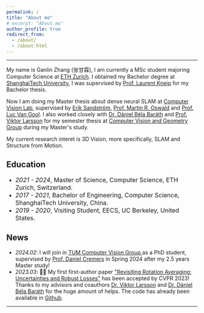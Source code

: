 ```yaml
---
permalink: /
title: "About me"
# excerpt: "About me"
author_profile: true
redirect_from: 
  - /about/
  - /about.html
---
```



---

My name is Ganlin Zhang (张甘霖), I am currently a MSc student majoring Computer Science at <a href="https://ethz.ch/en.html" target="_blank">ETH Zurich</a>. I obtained my Bachelor degree at <a href="http://www.shanghaitech.edu.cn/eng/" target="_blank">ShanghaiTech University</a>, I was supervised by <a href="https://mpl.sist.shanghaitech.edu.cn/Director.html" target="_blank">Prof. Laurent Kneip</a> for my Bachelor thesis.

Now I am doing my Master thesis about dense neural SLAM at  <a href="https://vision.ee.ethz.ch/" target="_blank">Computer Vision Lab</a>, supervised by <a href="https://eriksandstroem.github.io/" target="_blank">Erik Sandström</a>, <a href="https://cvg.ethz.ch/team/Dr-Martin-R-Oswald" target="_blank">Prof. Martin R. Oswald</a> and <a href="https://icu.ee.ethz.ch/people/head.html" target="_blank">Prof. Luc Van Gool</a>. I also worked closely with <a href="https://cvg.ethz.ch/team/Dr-Daniel-Bela-Barath" target="_blank">Dr. Dániel Béla Baráth</a> and <a href="https://vlarsson.github.io/" target="_blank">Prof. Viktor Larsson</a> for my semester thesis at <a href="https://www.cvg.ethz.ch/" target="_blank">Computer Vision and Geometry Group</a> during my Master's study.

My current research interet is 3D Vision, more specifically, SLAM and Structure from Motion.

## Education
- *<font size=3>2021 - 2024</font>*<font size=3>, Master of Science, Computer Science, ETH Zurich, Switzerland.</font> 
- *<font size=3>2017 - 2021</font>*<font size=3>, Bachelor of Engineering, Computer Science, ShanghaiTech University, China. </font>
- *<font size=3>2019 - 2020</font>*<font size=3>, Visiting Student, EECS, UC Berkeley, United States. </font>

## News
<ul>
  <li><em>2024.02</em>: I will join in <a href="https://cvg.cit.tum.de/" target="_blank">TUM Computer Vision Group </a> as a PhD student, supervised by <a href="https://cvg.cit.tum.de/members/cremers" target="_blank">Prof. Daniel Cremers</a> in Spring 2024 after my 2.5 years Master study!</li>
  <li><em>2023.03</em>:  🎉🎉 My first first-author paper <a href="https://openaccess.thecvf.com/content/CVPR2023/papers/Zhang_Revisiting_Rotation_Averaging_Uncertainties_and_Robust_Losses_CVPR_2023_paper.pdf" target="_blank">"Revisiting Rotation Averaging: Uncertainties and Robust Losses"</a> has been accepted by CVPR 2023! Thanks to my advisors and coauthors <a href="https://vlarsson.github.io/" target="_blank">Dr. Viktor Larsson</a> and <a href="https://people.inf.ethz.ch/dbarath/" target="_blank">Dr. Dániel Béla Baráth</a> for the huge amount of helps. The code has already been available in <a href="https://github.com/zhangganlin/GlobalSfMpy" target="_blank">Github</a>.</li>

  <!-- <a href="javascript:toggleblock(&#39;old_news&#39;)">---- show more ----</a>
  <div id="old_news" style="display: none;">
  <li> news test</li>
  </div> -->

</ul>


---

  <script type="text/javascript" id="clustrmaps" src="//cdn.clustrmaps.com/map_v2.js?cl=080808&w=400&t=tt&d=rM7BoV2_o5IxNyY7EAufsftBDgwOhxdU0h5gt6JOQ5o&co=ffffff&cmo=79c4d3&cmn=3a90cc&ct=80b2c6"></script>

